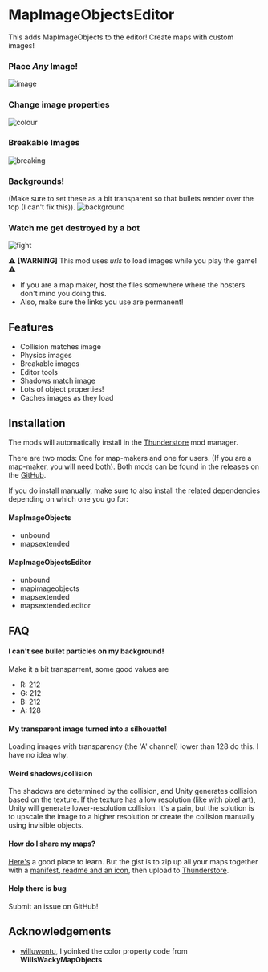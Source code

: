 # MapImageObjectsEditor

This adds MapImageObjects to the editor! Create maps with custom images!

### Place *Any* Image!

![image](https://github.com/Woukie/Image/blob/main/demoimage.gif?raw=true)

### Change image properties

![colour](https://github.com/Woukie/Image/blob/main/democolour.gif?raw=true)

### Breakable Images
![breaking](https://github.com/Woukie/Image/blob/main/Breakable%20Images%20and%20Ropes.gif?raw=true)

### Backgrounds!
(Make sure to set these as a bit transparent so that bullets render over the top (I can't fix this)).
![background](https://github.com/Woukie/Image/blob/main/Background%20Images.gif?raw=true)

### Watch me get destroyed by a bot

![fight](https://github.com/Woukie/Image/blob/main/demofight.gif?raw=true)

⚠ **[WARNING]** This mod uses *urls* to load images while you play the game! ⚠
- If you are a map maker, host the files somewhere where the hosters don't mind you doing this.
- Also, make sure the links you use are permanent!

## Features

- Collision matches image
- Physics images
- Breakable images
- Editor tools
- Shadows match image
- Lots of object properties!
- Caches images as they load

## Installation

The mods will automatically install in the [Thunderstore](https://thunderstore.io/) mod manager.

There are two mods: One for map-makers and one for users. (If you are a map-maker, you will need both). Both mods can be found in the releases on the [GitHub](https://github.com/Woukie/MapImageObjects).

If you do install manually, make sure to also install the related dependencies depending on which one you go for:

#### MapImageObjects
- unbound
- mapsextended

#### MapImageObjectsEditor
- unbound
- mapimageobjects
- mapsextended
- mapsextended.editor

## FAQ

#### I can't see bullet particles on my background!
Make it a bit transparrent, some good values are
- R: 212
- G: 212
- B: 212
- A: 128

#### My transparent image turned into a silhouette!

Loading images with transparency (the 'A' channel) lower than 128 do this. I have no idea why.

#### Weird shadows/collision

The shadows are determined by the collision, and Unity generates collision based on the texture. If the texture has a low resolution (like with pixel art), Unity will generate lower-resolution collision. It's a pain, but the solution is to upscale the image to a higher resolution or create the collision manually using invisible objects.

#### How do I share my maps?

[Here's](https://docs.google.com/document/d/1f0bZvolXIGhVRpIURijiVFN2k6p7bZQlzpfVuIE-HFw/edit#heading=h.1r8wfrbpupek) a good place to learn. But the gist is to zip up all your maps together with a [manifest, readme and an icon](https://rounds.thunderstore.io/package/create/docs/), then upload to [Thunderstore](https://rounds.thunderstore.io/package/create/).

#### Help there is bug

Submit an issue on GitHub!

## Acknowledgements

 - [willuwontu](https://github.com/willuwontu), I yoinked the color property code from **WillsWackyMapObjects**
 
